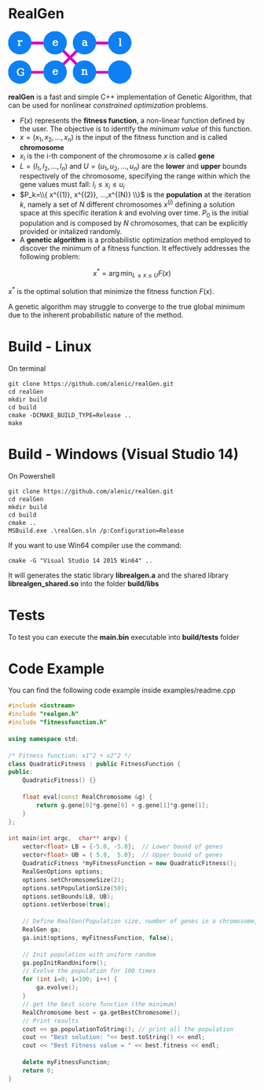 # RealGen


![image](./images/logo.png)

**realGen** is a fast and simple C++ implementation of Genetic Algorithm, that can be used for nonlinear *constrained optimization* problems.

* $F(x)$ represents the **fitness function**, a non-linear function defined by the user. The objective is to identify the *minimum value* of this function.
* $x = (x_1, x_2, ..., x_n)$ is the input of the fitness function and is called **chromosome**
* $x_i$ is the i-th component of the chromosome $x$ is called **gene**
* $L=(l_1, l_2, ... , l_n)$ and $U=(u_1, u_2, ... , u_n)$ are the **lower** and **upper** bounds respectively of the chromosome, specifying the range within which the gene values must fall: $l_i \le x_i \le u_i$
* $P_k=\\{ x^{(1)}, x^{(2)}, ...,x^{(N)} \\}$ is the **population** at the iteration $k$, namely a set of $N$ different chromosomes $x^{(j)}$ defining a solution space at this specific iteration $k$ and evolving over time. $P_0$ is the initial population and is composed by $N$ chromosomes, that can be explicitly provided or initalized randomly.
* A **genetic algorithm** is a probabilistic optimization method employed to discover the minimum of a fitness function. It effectively addresses the following problem:

$$x^* = \arg \min_{L \le x \le U} F(x)$$


$x^*$ is the optimal solution that minimize the fitness function $F(x)$.

A genetic algorithm may struggle to converge to the true global minimum due to the inherent probabilistic nature of the method.

# Build - Linux
On terminal

```
git clone https://github.com/alenic/realGen.git
cd realGen
mkdir build
cd build
cmake -DCMAKE_BUILD_TYPE=Release ..
make
```

# Build - Windows (Visual Studio 14)


On Powershell
```
git clone https://github.com/alenic/realGen.git
cd realGen
mkdir build
cd build
cmake ..
MSBuild.exe .\realGen.sln /p:Configuration=Release
```

If you want to use Win64 compiler use the command:

```
cmake -G "Visual Studio 14 2015 Win64" ..
```

It will generates the static library **librealgen.a** and the shared library **librealgen_shared.so** into the folder **build/libs**

# Tests
To test you can execute the **main.bin** executable into **build/tests** folder



# Code Example

You can find the following code example inside examples/readme.cpp

```c++
#include <iostream>
#include "realgen.h"
#include "fitnessfunction.h"

using namespace std;

/* Fitness function: x1^2 + x2^2 */
class QuadraticFitness : public FitnessFunction {
public:
    QuadraticFitness() {}

    float eval(const RealChromosome &g) {
        return g.gene[0]*g.gene[0] + g.gene[1]*g.gene[1];
    }
};

int main(int argc,  char** argv) {
    vector<float> LB = {-5.0, -5.0};  // Lower bound of genes
    vector<float> UB = { 5.0,  5.0};  // Upper bound of genes
    QuadraticFitness *myFitnessFunction = new QuadraticFitness();
    RealGenOptions options;
    options.setChromosomeSize(2);
    options.setPopulationSize(50);
    options.setBounds(LB, UB);
    options.setVerbose(true);

    // Define RealGen(Population size, number of genes in a chromosome, LB, UB)
    RealGen ga;
    ga.init(options, myFitnessFunction, false);

    // Init population with uniform random
    ga.popInitRandUniform();
    // Evolve the population for 100 times
    for (int i=0; i<100; i++) {
        ga.evolve();
    }
    // get the best score function (the minimum)
    RealChromosome best = ga.getBestChromosome();
    // Print results
    cout << ga.populationToString(); // print all the population
    cout << "Best solution: "<< best.toString() << endl;
    cout << "Best Fitness value = " << best.fitness << endl;

    delete myFitnessFunction;
    return 0;
}
```
  
